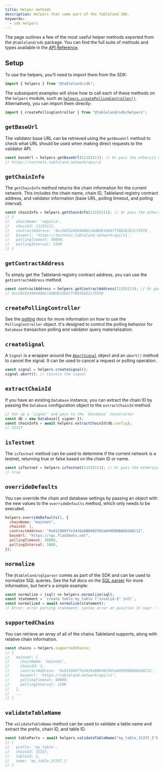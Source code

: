 ```yaml
---
title: Helper methods
description: Helpers that come part of the Tableland SDK.
keywords:
  - sdk helpers
---
```


The page outlines a few of the most useful helper methods exported from the `@tableland/sdk` package. You can find the full suite of methods and types available in the [API Reference](/api/sdk/namespaces/helpers).

## Setup

To use the helpers, you'll need to import them from the SDK:

```js
import { helpers } from "@tableland/sdk";
```

The subsequent examples will show how to call each of these methods on the `helpers` module, such as [`helpers.createPollingController()`](/sdk/helpers/polling-queries). Alternatively, you can import them directly:

```js
import { createPollingController } from "@tableland/sdk/helpers";
```

## `getBaseUrl`

The validator base URL can be retrieved using the `getBaseUrl` method to check what URL should be used when making direct requests to the validator API.

```js
const baseUrl = helpers.getBaseUrl(11155111); // Or pass the ethersjs name, e.g., `sepolia`
// https://testnets.tableland.network/api/v1
```

## `getChainInfo`

The `getChainInfo` method returns the chain information for the current network. This includes the chain name, chain ID, Tableland registry contract address, and validator information (base URL, polling timeout, and polling interval).

```js
const chainInfo = helpers.getChainInfo(11155111); // Or pass the ethersjs name, e.g., `sepolia`
// {
//   chainName: 'sepolia',
//   chainId: 11155111,
//   contractAddress: '0xc50C62498448ACc8dBdE43DA77f8D5D2E2c7597D',
//   baseUrl: 'https://testnets.tableland.network/api/v1',
//   pollingTimeout: 40000,
//   pollingInterval: 1500
// }
```

## `getContractAddress`

To simply get the Tableland registry contract address, you can use the `getContractAddress` method.

```js
const contractAddress = helpers.getContractAddress(11155111); // Or pass the ethersjs name, e.g., `sepolia`
// 0xc50C62498448ACc8dBdE43DA77f8D5D2E2c7597D
```

## `createPollingController`

See the [polling](/sdk/helpers/polling-queries) docs for more information on how to use the `PollingController` object. It's designed to control the polling behavior for `Database` transaction polling and validator query materialization.

## `createSignal`

A `Signal` is a wrapper around the [`AbortSignal`](https://developer.mozilla.org/en-US/docs/Web/API/AbortSignal) object and an `abort()` method to cancel the signal. It can be used to cancel a request or polling operation.

```js
const signal = helpers.createSignal();
signal.abort(); // Cancels the signal
```

## `extractChainId`

If you have an existing `Database` instance, you can extract the chain ID by passing the `Database` configuration object to the `extractChainId` method.

```js
// Set up a `signer` and pass to the `Database` constructor
const db = new Database({ signer });
const chainInfo = await helpers.extractChainId(db.config);
// 31337
```

## `isTestnet`

The `isTestnet` method can be used to determine if the current network is a testnet, returning true or false based on the chain ID or name.

```js
const isTestnet = helpers.isTestnet(11155111); // Or pass the ethersjs name, e.g., `sepolia`
// true
```

## `overrideDefaults`

You can override the chain and database settings by passing an object with the new values to the `overrideDefaults` method, which only needs to be executed.

```js
helpers.overrideDefaults(1, {
  chainName: "mainnet",
  chainId: 1,
  contractAddress: "0x012969f7e3439a9B04025b5a049EB9BAD82A8C12",
  baseUrl: "https://rpc.flashbots.net",
  pollingTimeout: 30000,
  pollingInterval: 1000,
});
```

## `normalize`

The `@tableland/sqlparser` comes as part of the SDK and can be used to normalize SQL queries. See the full docs on the [SQL parser](/sdk/walkthroughs/sql-parser) for more information, but here's a simple example:

```js
const normalize = (sql) => helpers.normalize(sql);
const statement = `create table my_table ("invalid-$" int)`;
const normalized = await normalize(statement);
// Error: error parsing statement: syntax error at position 31 near '-'
```

## `supportedChains`

You can retrieve an array of all of the chains Tableland supports, along with relative chain information.

```js
const chains = helpers.supportedChains;
// {
//   mainnet: {
//     chainName: 'mainnet',
//     chainId: 1,
//     contractAddress: '0x012969f7e3439a9B04025b5a049EB9BAD82A8C12',
//     baseUrl: 'https://tableland.network/api/v1',
//     pollingTimeout: 40000,
//     pollingInterval: 1500
//   },
//   ...
// ]
```

## `validateTableName`

The `validateTableName` method can be used to validate a table name and extract the prefix, chain ID, and table ID.

```js
const tableParts = await helpers.validateTableName("my_table_31337_2");
// {
//   prefix: 'my_table',
//   chainId: 31337,
//   tableId: 2,
//   name: 'my_table_31337_2'
// }
```
